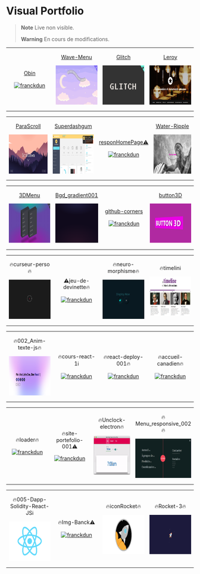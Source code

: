 # Visual Portfolio

> **Note**
> Live non visible.
> 
> **Warning**
> En cours de modifications.

<!-- presentation -->
<div align="center">
  <table>
	<tr>  
	   <td width="25%">
		<p align="center"><a href="https://github.com/franckdun/Obin" target="_blank" rel="noreferrer">Obin</a></p>
        	<p align="center">
        	<a href="https://0bin.net/" target="_blank" rel="noreferrer"> 
       		<img align="center" src="https://github.com/franckdun/Obin/blob/master/img/readme.PNG" width="200px" height="105px" alt="franckdun" /></a> </p>		
	   </td>
	   <td width="25%">
        	<p align="center"><a href="https://github.com/franckdun/Wave-Menu" target="_blank" rel="noreferrer">Wave-Menu</a></p>
        	<p align="center">
        	<a href="https://franckdun.github.io/Wave-Menu/" target="_blank" rel="noreferrer"> 
       		<img align="center" src="https://github.com/franckdun/Wave-Menu/blob/main/img/readme1.PNG" width="200px" height="105px" alt="franckdun" /></a> </p>		   
	   </td>       
	   <td width="25%">
		<p align="center"><a href="https://github.com/franckdun/Glitch" target="_blank" rel="noreferrer">Glitch</a></p>
        	<p align="center">
        	<a href="https://franckdun.github.io/Glitch/" target="_blank" rel="noreferrer"> 
       		<img align="center" src="https://github.com/franckdun/Glitch/blob/main/img/readme1.PNG" width="200px" height="105px" alt="franckdun" /></a> </p>		
	   </td>     
     	   <td width="25%">
		<p align="center"><a href="https://github.com/franckdun/leroy" target="_blank" rel="noreferrer">Leroy</a</p>
        	<p align="center">
        	<a href="https://franckdun.github.io/leroy/" target="_blank" rel="noreferrer"> 
      		<img align="center" src="https://github.com/franckdun/leroy/blob/main/img/readme.PNG" width="200px" height="105px" alt="franckdun" /></a> </p>		   
	   </td>      
	 </tr>
 </table>
</div>
<div align="center">
  <table>
	<tr>  
	   <td width="25%">
		<p align="center"><a href="https://github.com/franckdun/ParaScroll" target="_blank" rel="noreferrer">ParaScroll</a></p>
        	<p align="center">
        	<a href="https://franckdun.github.io/ParaScroll/" target="_blank" rel="noreferrer"> 
       		<img align="center" src="https://github.com/franckdun/ParaScroll/blob/main/img/readme.PNG" width="200px" height="105px" alt="franckdun" /></a> </p>		
	   </td>
	   <td width="25%">
		<p align="center"><a href="https://github.com/franckdun/Super-dashgum" target="_blank" rel="noreferrer">Superdashgum</a></p>
        	<p align="center">
        	<a href="https://franckdun.github.io/Super-dashgum/" target="_blank" rel="noreferrer"> 
       		<img align="center" src="https://github.com/franckdun/Super-dashgum/blob/main/readme.PNG" width="200px" height="105px" alt="franckdun" /></a> </p>		   
	   </td>       
	   <td width="25%">
		<p align="center"><a href="https://github.com/franckdun/responHomePage" target="_blank" rel="noreferrer">responHomePage⚠️</a</p>
        	<p align="center">
        	<a href="https://franckdun.github.io/responHomePage/" target="_blank" rel="noreferrer"> 
       		<img align="center" src="https://github.com/franckdun/responHomePage/blob/main/img/readme.PNG" width="200px" height="105px" alt="franckdun" /></a> </p>		
	   </td>     
     	   <td width="25%">
		<p align="center"><a href="https://github.com/franckdun/Water-Ripple" target="_blank" rel="noreferrer">Water-Ripple</a></p>
        	<p align="center">
        	<a href="https://franckdun.github.io/water-Ripple" target="_blank" rel="noreferrer"> 
      		<img align="center" src="https://github.com/franckdun/water-Ripple/blob/main/img/readme.PNG" width="200px" height="105px" alt="franckdun" /></a> </p>		   
	   </td>      
	 </tr>
 </table>
</div>
<div align="center">
  <table>
	<tr>  
	   <td width="25%">
		<p align="center"><a href="https://github.com/franckdun/3DMenu" target="_blank" rel="noreferrer">3DMenu</a></p>
        	<p align="center">
        	<a href="https://franckdun.github.io/3DMenu/" target="_blank" rel="noreferrer"> 
       		<img align="center" src="https://github.com/franckdun/3DMenu/blob/main/img/readme02.PNG" width="200px" height="105px" alt="franckdun" /></a> </p>		
	   </td>
	   <td width="25%">
		<p align="center"><a href="https://github.com/franckdun/Bgd_gradient001" target="_blank" rel="noreferrer">Bgd_gradient001</a></p>
        	<p align="center">
        	<a href="https://franckdun.github.io/Bgd_gradient001/" target="_blank" rel="noreferrer"> 
       		<img align="center" src="https://github.com/franckdun/Bgd_gradient001/blob/main/img/readme.PNG" width="200px" height="105px" alt="franckdun" /></a> </p>		   
	   </td>       
	   <td width="25%">
	   	<p align="center"><a href="https://github.com/franckdun/github-corners" target="_blank" rel="noreferrer">github-corners</a> </p>
        	<p align="center">
        	<a href="https://franckdun.github.io/github-corners/" target="_blank" rel="noreferrer"> 
       		<img align="center" src="https://i.imgur.com/703iLiS.png" width="200px" height="105px" alt="franckdun"/></a> </p>	   
	   </td>     
     	   <td width="25%">
        	<p align="center"><a href="https://github.com/franckdun/button3D" target="_blank" rel="noreferrer">button3D</a></p>
        	<p align="center">
        	<a href="https://franckdun.github.io/button3DcodePen/" target="_blank" rel="noreferrer"> 
      		<img align="center" src="https://github.com/franckdun/button3DcodePen/blob/main/src/button3d02.PNG" width="200px" height="105px" alt="franckdun"/></a></p>		   
	   </td>      
	 </tr>
 </table>
</div>
<div align="center">
  <table>
	<tr>  
	   <td width="25%">
		<p align="center">🔥curseur-perso🔥</p>
        	<p align="center">
        	<a href="https://franckdun.github.io/curseur-perso/" target="_blank" rel="noreferrer"> 
       		<img align="center" src="https://github.com/franckdun/curseur-perso/blob/main/src/Curseur-pointeur.PNG" width="200px" height="105px" alt="franckdun" /></a> </p>		
	   </td>
	   <td width="25%">
        	<p align="center">⚠️jeu-de-devinette🔥</p>
        	<p align="center">
        	<a href="https://franckdun.github.io/jeu-de-devinette/" target="_blank" rel="noreferrer"> 
       		<img align="center" src="https://user-images.githubusercontent.com/40036047/168306592-3b653d14-901c-4d0d-8cb3-957937ae6284.PNG" width="200px" height="105px" alt="franckdun" /></a> </p>		   
	   </td>       
	   <td width="25%">
		<p align="center">🔥neuro-morphisme🔥</p>
        	<p align="center">
        	<a href="https://franckdun.github.io/neuro-morphisme" rel="noreferrer"> 
       		<img align="center" src="https://github.com/franckdun/neuro-morphisme/blob/main/src/css/bouton.PNG" width="200px" height="105px" alt="franckdun" /></a> </p>		
	   </td>     
     	   <td width="25%">
        	<p align="center">🔥timelinℹ️</p>
        	<p align="center">
        	<a href="https://franckdun.github.io/timeline" target="_blank" rel="noreferrer"> 
      		<img align="center" src="https://github.com/franckdun/timeline/blob/main/img/Classiques.PNG" width="200px" height="105px" alt="franckdun" /></a> </p>	   
	   </td>      
	 </tr>
 </table>
</div>
<div align="center">
  <table>
	<tr>  
	   <td width="25%">
		<p align="center">🔥002_Anim-texte-js🔥</p>
        	<p align="center">
        	<a href="https://franckdun.github.io/002_Anim-texte-js/" target="_blank" rel="noreferrer"> 
       		<img align="center" src="https://github.com/franckdun/002_Anim-texte-js/blob/main/img/AnimReact.PNG" width="200px" height="105px" alt="franckdun" /></a> </p>	
	   </td>
	   <td width="25%">
        	<p align="center">🔥cours-react-1ℹ️</p>
        	<p align="center">
        	<a href="https://github.com/franckdun/cours-react-1" target="_blank" rel="noreferrer"> 
       		<img align="center" src="https://user-images.githubusercontent.com/40036047/169093863-fbe8a43c-ae11-4d0e-8a8a-36a230efc3ec.PNG" width="200px" height="105px" alt="franckdun" /></a> </p>		   
	   </td>       
	   <td width="25%">
		<p align="center">🔥react-deploy-001🔥</p>
        	<p align="center">
        	<a href="https://franckdun.github.io/react-deploy-001/" target="_blank" rel="noreferrer"> 
       		<img align="center" src="https://github.com/franckdun/react-deploy-001/blob/main/src/antonio.gif" width="200px" height="105px" alt="franckdun" /></a> </p>		
	   </td>     
     	   <td width="25%">
        	<p align="center">🔥accueil-canadien🔥</p>
        	<p align="center">
        	<a href="https://franckdun.github.io/accueil-canadien/" target="_blank" rel="noreferrer"> 
      		<img align="center" src="https://user-images.githubusercontent.com/40036047/167667895-54ec707c-0681-4096-83df-7f92346f0b4b.PNG" width="200px" height="105px" alt="franckdun" /></a> </p>		   
	   </td>      
	 </tr>
 </table>
</div>
<div align="center">
  <table>
	<tr>  
	   <td width="25%">
		<p align="center">🔥loader🔥</p>
        	<p align="center">
        	<a href="https://franckdun.github.io/loader_001/ " target="_blank" rel="noreferrer"> 
       		<img align="center" src="https://user-images.githubusercontent.com/40036047/167878838-b5ff0516-fa29-466d-a143-e93d887faa30.PNG" width="200px" height="105px" alt="franckdun" /></a> </p>	
	   </td>
	   <td width="25%">
        	<p align="center">🔥site-portefolio-001⚠️</p>
        	<p align="center">
        	<a href="https://github.com/franckdun/cours-react-1" target="_blank" rel="noreferrer"> 
       		<img align="center" src="https://user-images.githubusercontent.com/40036047/168304238-b2a6d872-a31e-452d-aeb4-825a26ff0b95.PNG" width="200px" height="105px" alt="franckdun" /></a> </p>		   
	   </td>       
	   <td width="25%">
		<p align="center">🔥Unclock-electron🔥</p>
        	<p align="center">
        	<a href="https://franckdun.github.io/Unclock-electron/" target="_blank" rel="noreferrer"> 
       		<img align="center" src="https://github.com/ezralopez/unclock-electron/raw/master/assets/demo.gif "Unclock Demo" width="200px" height="105px" alt="franckdun" /></a> </p>
	   </td>     
     	   <td width="25%">
        	<p align="center">🔥Menu_responsive_002🔥</p>
        	<p align="center">
        	<a href="https://franckdun.github.io/Menu_responsive_002" target="_blank" rel="noreferrer"> 
      		<img align="center" src="https://github.com/franckdun/Menu_responsive_002/blob/main/img/readme.PNG" width="200px" height="105px" alt="franckdun" /></a> </p>		   
	   </td>      
	 </tr>
 </table>
</div>
<div align="center">
  <table>
	<tr>  
	   <td width="25%">
		<p align="center">🔥005-Dapp-Solidity-React-JSℹ️</p>
        	<p align="center">
        	<a href="https://github.com/franckdun/005-Dapp-Solidity-React-JS" target="_blank" rel="noreferrer"> 
       		<img align="center" src="https://github.com/franckdun/005-Dapp-Solidity-React-JS/blob/main/react-app/src/logo.svg" width="200px" height="105px" alt="franckdun" /></a> </p>	
	   </td>
	   <td width="25%">
        	<p align="center">🔥Img-Banck⚠️</p>
        	<p align="center">
        	<a href="https://github.com/franckdun/Img-Banck" target="_blank" rel="noreferrer"> 
       		<img align="center" src="https://github.com/franckdun/Img-Banck/blob/main/img/gipcat.gif" width="200px" height="105px" alt="franckdun" /></a> </p>		   
	   </td>       
	   <td width="25%">
		<p align="center">🔥iconRocket🔥</p>
        	<p align="center">
        	<a href="https://github.com/franckdun/iconRocket" target="_blank" rel="noreferrer"> 
       		<img align="center" src="https://github.com/franckdun/iconRocket/blob/main/img/readme.PNG" width="200px" height="105px" alt="franckdun" /></a> </p>
	   </td>     
     	   <td width="25%">
        	<p align="center">🔥Rocket-3🔥</p>
        	<p align="center">
        	<a href="https://github.com/franckdun/Rocket-3" target="_blank" rel="noreferrer"> 
      		<img align="center" src="https://github.com/franckdun/Rocket-3/blob/main/img/readme.PNG" width="200px" height="105px" alt="franckdun" /></a> </p>		   
	   </td>      
	 </tr>
 </table>
</div>






